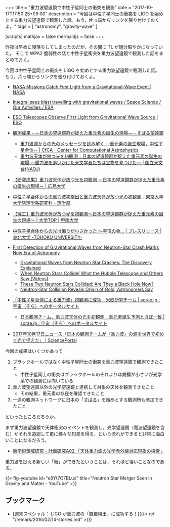 +++
title = "重力波望遠鏡で中性子星同士の衝突を観測"
date =  "2017-10-17T17:50:25+09:00"
description = "今回は中性子星同士の衝突を LIGO を始めとする重力波望遠鏡で観測した話。もう，片っ端からリンクを張り付けておくよ。"
tags        = [ "astronomy", "gravity-wave" ]

[scripts]
  mathjax = false
  mermaidjs = false
+++

昨夜は早めに寝落ちしてしまったのだが，その間に TL が随分賑やかになっていた。
そこで WPA2 脆弱性の話と中性子星衝突を重力波望遠鏡で観測した話をまとめておく。

今回は中性子星同士の衝突を LIGO を始めとする重力波望遠鏡で観測した話。
もう，片っ端からリンクを張り付けておくよ。

- [NASA Missions Catch First Light from a Gravitational-Wave Event | NASA](https://www.nasa.gov/press-release/nasa-missions-catch-first-light-from-a-gravitational-wave-event)
- [Integral sees blast travelling with gravitational waves / Space Science / Our Activities / ESA](http://www.esa.int/Our_Activities/Space_Science/Integral_sees_blast_travelling_with_gravitational_waves)
- [ESO Telescopes Observe First Light from Gravitational Wave Source | ESO](http://www.eso.org/public/news/eso1733/)

- [観測成果 - ―日本の望遠鏡群が捉えた重元素の誕生の現場― - すばる望遠鏡](https://www.subarutelescope.org/Pressrelease/2017/10/16/j_index.html)
    - [重力波源からの光のメッセージを読み解く --重元素の誕生現場，中性子星合体-- | CfCA - Center for Computational Astrophysics](http://www.cfca.nao.ac.jp/pr/20171016)
    - [重力波天体が放つ光を初観測：日本の望遠鏡群が捉えた重元素の誕生の現場 ―重力波を追いかけた天文学者たちは宝物を見つけた― | 国立天文台(NAOJ)](https://www.nao.ac.jp/news/science/2017/20171016-j-gem.html)
- [【研究成果】重力波天体が放つ光を初観測 －日本の望遠鏡群が捉えた重元素の誕生の現場－ | 広島大学](https://www.hiroshima-u.ac.jp/news/42158)
- [中性子星合体からの重力波初検出と重力波天体が放つ光の初観測 - 東京大学 大学院理学系研究科・理学部](http://www.s.u-tokyo.ac.jp/ja/info/5594/)
- [【理工】重力波天体が放つ光を初観測〜日本の望遠鏡群が捉えた重元素の誕生の現場〜 | 大学TOP | 甲南大学](http://www.konan-u.ac.jp/news/archives/16933)
- [中性子星合体からの光は偏りが小さかった 〜宇宙の金... | プレスリリース | 東北大学 -TOHOKU UNIVERSITY-](http://www.tohoku.ac.jp/japanese/2017/10/press20171023-01.html)

- [First Detection of Gravitational Waves from Neutron-Star Crash Marks New Era of Astronomy](https://www.space.com/38469-gravitational-waves-from-neutron-stars-discovery-ligo.html)
    - [Gravitational Waves from Neutron Star Crashes: The Discovery Explained](https://www.space.com/38471-gravitational-waves-neutron-star-crashes-discovery-explained.html)
    - [When Neutron Stars Collide! What the Hubble Telescope and Others Saw (Videos)](https://www.space.com/38473-neutron-star-collision-videos-by-hubble-telescope-others.html)
    - [These Two Neutron Stars Collided: Are They a Black Hole Now?](https://www.space.com/38478-did-neutron-stars-collision-create-black-hole.html)
    - [Neutron-Star Collision Reveals Origin of Gold, Astronomers Say](https://www.space.com/38491-ligo-neutron-stars-heavy-metals-gold.html)

- [「中性子星合体による重力波」初観測に成功　米欧研究チーム | sorae.jp : 宇宙（そら）へのポータルサイト](http://sorae.jp/030201/2017_10_16_gra.html)
    - [日本観測チーム、重力波天体の光を初観測　重元素誕生予測とほぼ一致 | sorae.jp : 宇宙（そら）へのポータルサイト](http://sorae.jp/030201/2017_10_17_gra2.html)
- [2017年10月17日ニュース「日本の観測チームが『重力波』の源を世界で初めて光で捉えた」 | SciencePortal](http://scienceportal.jst.go.jp/news/newsflash_review/newsflash/2017/10/20171017_01.html)

今回の成果はいくつかあって

1. ブラックホールではなく中性子星同士の衝突を重力波望遠鏡で観測できたこと
    - 中性子星同士の衝突はブラックホールのそれよりは規模が小さいが光学系での観測には向いている
1. 重力波望遠鏡以外の光学望遠鏡と連携して対象の天体を観測できたこと
    - その結果，重元素の存在を確認できたこと
1. 一連の観測ネットワークに日本の「[すばる]」を始めとする観測所も参加できたこと

といったところだろうか。

まず重力波望遠鏡で天体衝突のイベントを観測し，光学望遠鏡（電波望遠鏡を含む）がそれを追認して更に様々な知見を得る，という流れができると非常に面白いことになるだろう。

- [新学術領域研究・計画研究A02 「天体重力波の光学赤外線対応現象の探索」](http://jgem.hiroshima-u.ac.jp/)

重力波を捉える新しい「眼」ができたということは，それほど凄いことなのである。

{{< fig-youtube id="e8Yt7O7BLuc" title="Neutron Star Merger Seen in Gravity and Matter - YouTube" >}}

## ブックマーク

- [週末スペシャル： LIGO が重力波の「直接検出」に成功する！]({{< ref "/remark/2016/02/14-stories.md" >}})

[LIGO]: https://www.ligo.caltech.edu/ "LIGO Lab | Caltech | MIT"
[すばる]: https://subarutelescope.org/ "Subaru Telescope"

